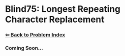 # Blind75: Longest Repeating Character Replacement

### [⇦ Back to Problem Index](../../index.md)

### Coming Soon...

